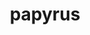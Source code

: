 ---
title: "papyrus"
layout: cache
categories: [package, develop]
meta: {"compilers": ["cce@18.0.0", "gcc@11.4.0", "intel-oneapi-compilers@2025.1.0"], "num_specs": 45, "num_specs_by_stack": {"e4s": 11, "e4s-cray-rhel": 11, "e4s-neoverse-v2": 11, "e4s-oneapi": 12, "root": 45}, "oss": ["rhel8", "ubuntu22.04"], "platforms": ["linux"], "stacks": ["e4s", "e4s-cray-rhel", "e4s-neoverse-v2", "e4s-oneapi", "root"], "targets": ["neoverse_v2", "x86_64_v3"], "versions": ["1.0.2"]}
spec_details: [{"compiler": "intel-oneapi-compilers@2025.1.0", "hash": "242demucm4k6ti6i4ucipwuz2lzexr7f", "os": "ubuntu22.04", "platform": "linux", "size": "-", "stacks": ["e4s-oneapi", "root"], "target": "x86_64_v3", "variants": ["build_system=cmake", "build_type=Release", "generator=make", "~ipo"], "versions": ["1.0.2"]}, {"compiler": "intel-oneapi-compilers@2025.1.0", "hash": "32bfv53d2gzmzm443uoiaveapjjtiacv", "os": "ubuntu22.04", "platform": "linux", "size": "-", "stacks": ["e4s-oneapi", "root"], "target": "x86_64_v3", "variants": ["build_system=cmake", "build_type=Release", "generator=make", "~ipo"], "versions": ["1.0.2"]}, {"compiler": "gcc@11.4.0", "hash": "364xdcdqxwujpmk4xcts4h4o3rw7kcjo", "os": "ubuntu22.04", "platform": "linux", "size": "-", "stacks": ["e4s", "root"], "target": "x86_64_v3", "variants": ["build_system=cmake", "build_type=Release", "generator=make", "~ipo"], "versions": ["1.0.2"]}, {"compiler": "gcc@11.4.0", "hash": "3bnhsltgkhbxkbcp3gx7c7fqkp5syoc4", "os": "ubuntu22.04", "platform": "linux", "size": "-", "stacks": ["e4s-neoverse-v2", "root"], "target": "neoverse_v2", "variants": ["build_system=cmake", "build_type=Release", "generator=make", "~ipo"], "versions": ["1.0.2"]}, {"compiler": "intel-oneapi-compilers@2025.1.0", "hash": "5awkpmpyqdtdrmxq6euzrea6za7cj7rz", "os": "ubuntu22.04", "platform": "linux", "size": "-", "stacks": ["e4s-oneapi", "root"], "target": "x86_64_v3", "variants": ["build_system=cmake", "build_type=Release", "generator=make", "~ipo"], "versions": ["1.0.2"]}, {"compiler": "gcc@11.4.0", "hash": "5v33jue7tifey5exsitpopgjapvzeyf5", "os": "ubuntu22.04", "platform": "linux", "size": "-", "stacks": ["e4s-neoverse-v2", "root"], "target": "neoverse_v2", "variants": ["build_system=cmake", "build_type=Release", "generator=make", "~ipo"], "versions": ["1.0.2"]}, {"compiler": "cce@18.0.0", "hash": "7izygn5x6gwjxfl6shywgfg7c5frjiyb", "os": "rhel8", "platform": "linux", "size": "-", "stacks": ["e4s-cray-rhel", "root"], "target": "x86_64_v3", "variants": ["build_system=cmake", "build_type=Release", "generator=make", "~ipo"], "versions": ["1.0.2"]}, {"compiler": "intel-oneapi-compilers@2025.1.0", "hash": "7njqti4v3rkv4clsvq3jv2fhge3uwprn", "os": "ubuntu22.04", "platform": "linux", "size": "-", "stacks": ["e4s-oneapi", "root"], "target": "x86_64_v3", "variants": ["build_system=cmake", "build_type=Release", "generator=make", "~ipo"], "versions": ["1.0.2"]}, {"compiler": "cce@18.0.0", "hash": "ali4mymc53v26ztkv77ygzttjcxj2sy2", "os": "rhel8", "platform": "linux", "size": "-", "stacks": ["e4s-cray-rhel", "root"], "target": "x86_64_v3", "variants": ["build_system=cmake", "build_type=Release", "generator=make", "~ipo"], "versions": ["1.0.2"]}, {"compiler": "gcc@11.4.0", "hash": "c443fhkc5mzuwepezvmq6pynwjmw7fhd", "os": "ubuntu22.04", "platform": "linux", "size": "-", "stacks": ["e4s", "root"], "target": "x86_64_v3", "variants": ["build_system=cmake", "build_type=Release", "generator=make", "~ipo"], "versions": ["1.0.2"]}, {"compiler": "gcc@11.4.0", "hash": "cajsd6zr2ooqxsv555q4wlyabv72m3zt", "os": "ubuntu22.04", "platform": "linux", "size": "-", "stacks": ["e4s-neoverse-v2", "root"], "target": "neoverse_v2", "variants": ["build_system=cmake", "build_type=Release", "generator=make", "~ipo"], "versions": ["1.0.2"]}, {"compiler": "gcc@11.4.0", "hash": "d4fbqsqyfaormigf7qognxpz7ldewrs5", "os": "ubuntu22.04", "platform": "linux", "size": "-", "stacks": ["e4s-neoverse-v2", "root"], "target": "neoverse_v2", "variants": ["build_system=cmake", "build_type=Release", "generator=make", "~ipo"], "versions": ["1.0.2"]}, {"compiler": "gcc@11.4.0", "hash": "dg4hf4yjg724jty3eywxousvmqnoi4v7", "os": "ubuntu22.04", "platform": "linux", "size": "-", "stacks": ["e4s", "root"], "target": "x86_64_v3", "variants": ["build_system=cmake", "build_type=Release", "generator=make", "~ipo"], "versions": ["1.0.2"]}, {"compiler": "gcc@11.4.0", "hash": "dgbtmj4wixg377g5x7m6bhjqrpmzfruw", "os": "ubuntu22.04", "platform": "linux", "size": "-", "stacks": ["e4s", "root"], "target": "x86_64_v3", "variants": ["build_system=cmake", "build_type=Release", "generator=make", "~ipo"], "versions": ["1.0.2"]}, {"compiler": "cce@18.0.0", "hash": "e7y3dl3fkga47oarvmtoy6zlk77lcy4l", "os": "rhel8", "platform": "linux", "size": "-", "stacks": ["e4s-cray-rhel", "root"], "target": "x86_64_v3", "variants": ["build_system=cmake", "build_type=Release", "generator=make", "~ipo"], "versions": ["1.0.2"]}, {"compiler": "gcc@11.4.0", "hash": "gyi37jiymcml4zaldokgx4umuq2pvcvc", "os": "ubuntu22.04", "platform": "linux", "size": "-", "stacks": ["e4s-neoverse-v2", "root"], "target": "neoverse_v2", "variants": ["build_system=cmake", "build_type=Release", "generator=make", "~ipo"], "versions": ["1.0.2"]}, {"compiler": "gcc@11.4.0", "hash": "hr2fbbb7qsercfmn5rduxiwtkquelta2", "os": "ubuntu22.04", "platform": "linux", "size": "-", "stacks": ["e4s", "root"], "target": "x86_64_v3", "variants": ["build_system=cmake", "build_type=Release", "generator=make", "~ipo"], "versions": ["1.0.2"]}, {"compiler": "intel-oneapi-compilers@2025.1.0", "hash": "jakbbkuqfedozipbzbzkj5pwm5trvmpl", "os": "ubuntu22.04", "platform": "linux", "size": "-", "stacks": ["e4s-oneapi", "root"], "target": "x86_64_v3", "variants": ["build_system=cmake", "build_type=Release", "generator=make", "~ipo"], "versions": ["1.0.2"]}, {"compiler": "gcc@11.4.0", "hash": "jnrcyjod5hvr326wglqgku7hvqha2wgc", "os": "ubuntu22.04", "platform": "linux", "size": "-", "stacks": ["e4s-neoverse-v2", "root"], "target": "neoverse_v2", "variants": ["build_system=cmake", "build_type=Release", "generator=make", "~ipo"], "versions": ["1.0.2"]}, {"compiler": "intel-oneapi-compilers@2025.1.0", "hash": "kw3v4jokegvpxov5a6jvvwct3o6diioq", "os": "ubuntu22.04", "platform": "linux", "size": "-", "stacks": ["e4s-oneapi", "root"], "target": "x86_64_v3", "variants": ["build_system=cmake", "build_type=Release", "generator=make", "~ipo"], "versions": ["1.0.2"]}, {"compiler": "gcc@11.4.0", "hash": "lo55uk3b65gffq7rrqp4wq5vesoy55a3", "os": "ubuntu22.04", "platform": "linux", "size": "-", "stacks": ["e4s", "root"], "target": "x86_64_v3", "variants": ["build_system=cmake", "build_type=Release", "generator=make", "~ipo"], "versions": ["1.0.2"]}, {"compiler": "intel-oneapi-compilers@2025.1.0", "hash": "m26wcbzw4zdt5a7ipswks2pxf34ho754", "os": "ubuntu22.04", "platform": "linux", "size": "-", "stacks": ["e4s-oneapi", "root"], "target": "x86_64_v3", "variants": ["build_system=cmake", "build_type=Release", "generator=make", "~ipo"], "versions": ["1.0.2"]}, {"compiler": "gcc@11.4.0", "hash": "p7xnazmfs3bjpewwacjog2z5vn2wcspg", "os": "ubuntu22.04", "platform": "linux", "size": "-", "stacks": ["e4s-neoverse-v2", "root"], "target": "neoverse_v2", "variants": ["build_system=cmake", "build_type=Release", "generator=make", "~ipo"], "versions": ["1.0.2"]}, {"compiler": "cce@18.0.0", "hash": "qjx7tpgv4l6ozwujruv5lpwy7fdln3xq", "os": "rhel8", "platform": "linux", "size": "-", "stacks": ["e4s-cray-rhel", "root"], "target": "x86_64_v3", "variants": ["build_system=cmake", "build_type=Release", "generator=make", "~ipo"], "versions": ["1.0.2"]}, {"compiler": "intel-oneapi-compilers@2025.1.0", "hash": "qtmcfhc5ypn3wmhs7re7fkadxdojo4wp", "os": "ubuntu22.04", "platform": "linux", "size": "-", "stacks": ["e4s-oneapi", "root"], "target": "x86_64_v3", "variants": ["build_system=cmake", "build_type=Release", "generator=make", "~ipo"], "versions": ["1.0.2"]}, {"compiler": "intel-oneapi-compilers@2025.1.0", "hash": "r7fdu2j4cex4cqvdjzcxrvats5say77i", "os": "ubuntu22.04", "platform": "linux", "size": "-", "stacks": ["e4s-oneapi", "root"], "target": "x86_64_v3", "variants": ["build_system=cmake", "build_type=Release", "generator=make", "~ipo"], "versions": ["1.0.2"]}, {"compiler": "cce@18.0.0", "hash": "s3f52fahoog6ilieoxsrscnlptfzokb4", "os": "rhel8", "platform": "linux", "size": "-", "stacks": ["e4s-cray-rhel", "root"], "target": "x86_64_v3", "variants": ["build_system=cmake", "build_type=Release", "generator=make", "~ipo"], "versions": ["1.0.2"]}, {"compiler": "gcc@11.4.0", "hash": "s7vpuv3aue7zba7htnd4kad3wp2etsnc", "os": "ubuntu22.04", "platform": "linux", "size": "-", "stacks": ["e4s", "root"], "target": "x86_64_v3", "variants": ["build_system=cmake", "build_type=Release", "generator=make", "~ipo"], "versions": ["1.0.2"]}, {"compiler": "cce@18.0.0", "hash": "t6flydeku6462pafad3w7ep2fts5zh7e", "os": "rhel8", "platform": "linux", "size": "-", "stacks": ["e4s-cray-rhel", "root"], "target": "x86_64_v3", "variants": ["build_system=cmake", "build_type=Release", "generator=make", "~ipo"], "versions": ["1.0.2"]}, {"compiler": "cce@18.0.0", "hash": "te52a74rq7ykqaw2oyoudp77eyvbqqcb", "os": "rhel8", "platform": "linux", "size": "-", "stacks": ["e4s-cray-rhel", "root"], "target": "x86_64_v3", "variants": ["build_system=cmake", "build_type=Release", "generator=make", "~ipo"], "versions": ["1.0.2"]}, {"compiler": "gcc@11.4.0", "hash": "tsnoigafrq7q4gn2n6u6tqno7xq5dhdx", "os": "ubuntu22.04", "platform": "linux", "size": "-", "stacks": ["e4s-neoverse-v2", "root"], "target": "neoverse_v2", "variants": ["build_system=cmake", "build_type=Release", "generator=make", "~ipo"], "versions": ["1.0.2"]}, {"compiler": "gcc@11.4.0", "hash": "ua6o36xvaormy4ad4s5ikexhv4x75kyo", "os": "ubuntu22.04", "platform": "linux", "size": "-", "stacks": ["e4s", "root"], "target": "x86_64_v3", "variants": ["build_system=cmake", "build_type=Release", "generator=make", "~ipo"], "versions": ["1.0.2"]}, {"compiler": "gcc@11.4.0", "hash": "uccx7gkniw7sytbrjyqgegjnz4i6tch2", "os": "ubuntu22.04", "platform": "linux", "size": "-", "stacks": ["e4s-neoverse-v2", "root"], "target": "neoverse_v2", "variants": ["build_system=cmake", "build_type=Release", "generator=make", "~ipo"], "versions": ["1.0.2"]}, {"compiler": "intel-oneapi-compilers@2025.1.0", "hash": "ucpzkbgh27e7u3gje52hqq6n676iehla", "os": "ubuntu22.04", "platform": "linux", "size": "-", "stacks": ["e4s-oneapi", "root"], "target": "x86_64_v3", "variants": ["build_system=cmake", "build_type=Release", "generator=make", "~ipo"], "versions": ["1.0.2"]}, {"compiler": "gcc@11.4.0", "hash": "uiwas4dmti2ajyr44etha3zwpmps3srh", "os": "ubuntu22.04", "platform": "linux", "size": "-", "stacks": ["e4s", "root"], "target": "x86_64_v3", "variants": ["build_system=cmake", "build_type=Release", "generator=make", "~ipo"], "versions": ["1.0.2"]}, {"compiler": "gcc@11.4.0", "hash": "uqdijaypixjaadm5ucdhprzewjuebbmc", "os": "ubuntu22.04", "platform": "linux", "size": "-", "stacks": ["e4s", "root"], "target": "x86_64_v3", "variants": ["build_system=cmake", "build_type=Release", "generator=make", "~ipo"], "versions": ["1.0.2"]}, {"compiler": "gcc@11.4.0", "hash": "vwkgednqcffizab5cnuy3wlzsxvn6ico", "os": "ubuntu22.04", "platform": "linux", "size": "-", "stacks": ["e4s", "root"], "target": "x86_64_v3", "variants": ["build_system=cmake", "build_type=Release", "generator=make", "~ipo"], "versions": ["1.0.2"]}, {"compiler": "gcc@11.4.0", "hash": "wcl64buf7xqan4tvlbrskf2hb7kppyoo", "os": "ubuntu22.04", "platform": "linux", "size": "-", "stacks": ["e4s-neoverse-v2", "root"], "target": "neoverse_v2", "variants": ["build_system=cmake", "build_type=Release", "generator=make", "~ipo"], "versions": ["1.0.2"]}, {"compiler": "gcc@11.4.0", "hash": "whn5vjffipbrcvrnvzxys7dghog7gyu6", "os": "ubuntu22.04", "platform": "linux", "size": "-", "stacks": ["e4s-neoverse-v2", "root"], "target": "neoverse_v2", "variants": ["build_system=cmake", "build_type=Release", "generator=make", "~ipo"], "versions": ["1.0.2"]}, {"compiler": "cce@18.0.0", "hash": "xgn52ynnjjmer3m7rxafufjczldpg54t", "os": "rhel8", "platform": "linux", "size": "-", "stacks": ["e4s-cray-rhel", "root"], "target": "x86_64_v3", "variants": ["build_system=cmake", "build_type=Release", "generator=make", "~ipo"], "versions": ["1.0.2"]}, {"compiler": "intel-oneapi-compilers@2025.1.0", "hash": "xhi6ssvafvjiiokqzseycjhx2uuhxfri", "os": "ubuntu22.04", "platform": "linux", "size": "-", "stacks": ["e4s-oneapi", "root"], "target": "x86_64_v3", "variants": ["build_system=cmake", "build_type=Release", "generator=make", "~ipo"], "versions": ["1.0.2"]}, {"compiler": "cce@18.0.0", "hash": "xzt46udi2sycsfjmz2zyhjkdh5e7qkgs", "os": "rhel8", "platform": "linux", "size": "-", "stacks": ["e4s-cray-rhel", "root"], "target": "x86_64_v3", "variants": ["build_system=cmake", "build_type=Release", "generator=make", "~ipo"], "versions": ["1.0.2"]}, {"compiler": "cce@18.0.0", "hash": "y76zcx5avogce7gzk434xhm3fza6tncq", "os": "rhel8", "platform": "linux", "size": "-", "stacks": ["e4s-cray-rhel", "root"], "target": "x86_64_v3", "variants": ["build_system=cmake", "build_type=Release", "generator=make", "~ipo"], "versions": ["1.0.2"]}, {"compiler": "cce@18.0.0", "hash": "zjxiwxia3unlxhu4qd5d3elrfiu546s6", "os": "rhel8", "platform": "linux", "size": "-", "stacks": ["e4s-cray-rhel", "root"], "target": "x86_64_v3", "variants": ["build_system=cmake", "build_type=Release", "generator=make", "~ipo"], "versions": ["1.0.2"]}, {"compiler": "intel-oneapi-compilers@2025.1.0", "hash": "zrksgjzuhb2gpr52fbw3jrtiiyph3l5h", "os": "ubuntu22.04", "platform": "linux", "size": "-", "stacks": ["e4s-oneapi", "root"], "target": "x86_64_v3", "variants": ["build_system=cmake", "build_type=Release", "generator=make", "~ipo"], "versions": ["1.0.2"]}]
---